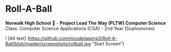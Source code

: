 # Roll-A-Ball
<b> Norwalk High School</b> :school: - <b>Project Lead The Way (PLTW) Computer Science</b> </br>
<v>Class:</b> Computer Science Applications (CSA) - 2nd Year (Sophomores)<br>

! [Alt text] (https://github.com/nicodelapena3/Roll-A-Ball/blob/master/screenshots/rollball.jpg
"Start Screen")
<br><br>
<b>

